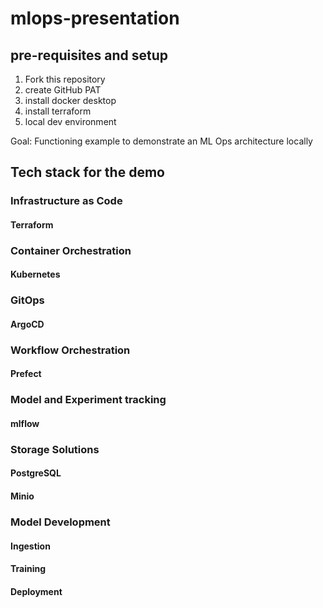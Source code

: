 # mlops-presentation

## pre-requisites and setup

  1. Fork this repository
  1. create GitHub PAT
  2. install docker desktop
  3. install terraform
  4. local dev environment

Goal: Functioning example to demonstrate an ML Ops architecture locally

## Tech stack for the demo

### Infrastructure as Code

#### Terraform

### Container Orchestration

#### Kubernetes

### GitOps

#### ArgoCD

### Workflow Orchestration

#### Prefect

### Model and Experiment tracking

#### mlflow

### Storage Solutions

#### PostgreSQL

#### Minio

### Model Development

#### Ingestion

#### Training

#### Deployment
